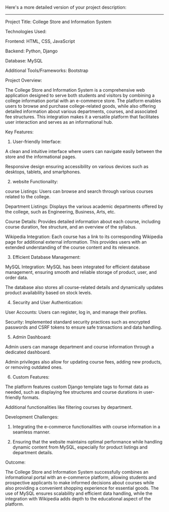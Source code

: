 Here's a more detailed version of your project description:


---

Project Title: College Store and Information System

Technologies Used:

Frontend: HTML, CSS, JavaScript

Backend: Python, Django

Database: MySQL

Additional Tools/Frameworks: Bootstrap


Project Overview:

The College Store and Information System is a comprehensive web application designed to serve both students and visitors by combining a college information portal with an e-commerce store. The platform enables users to browse and purchase college-related goods, while also offering detailed information about various departments, courses, and associated fee structures. This integration makes it a versatile platform that facilitates user interaction and serves as an informational hub.

Key Features:

1. User-friendly Interface:

A clean and intuitive interface where users can navigate easily between the store and the informational pages.

Responsive design ensuring accessibility on various devices such as desktops, tablets, and smartphones.



2. website Functionality:

course Listings: Users can browse and search through various courses related to the college.

Department Listings: Displays the various academic departments offered by the college, such as Engineering, Business, Arts, etc.

Course Details: Provides detailed information about each course, including course duration, fee structure, and an overview of the syllabus.

Wikipedia Integration: Each course has a link to its corresponding Wikipedia page for additional external information. This provides users with an extended understanding of the course content and its relevance.



3. Efficient Database Management:

MySQL Integration: MySQL has been integrated for efficient database management, ensuring smooth and reliable storage of product, user, and order data.

The database also stores all course-related details and dynamically updates product availability based on stock levels.



4. Security and User Authentication:

User Accounts: Users can register, log in, and manage their profiles.

Security: Implemented standard security practices such as encrypted passwords and CSRF tokens to ensure safe transactions and data handling.



5. Admin Dashboard:

Admin users can manage department and course information through a dedicated dashboard.

Admin privileges also allow for updating course fees, adding new products, or removing outdated ones.



6. Custom Features:
   
The platform features custom Django template tags to format data as needed, such as displaying fee structures and course durations in user-friendly formats.

Additional functionalities like filtering courses by department.




Development Challenges:

1. Integrating the e-commerce functionalities with course information in a seamless manner.


2. Ensuring that the website maintains optimal performance while handling dynamic content from MySQL, especially for product listings and department details.



Outcome:

The College Store and Information System successfully combines an informational portal with an e-commerce platform, allowing students and prospective applicants to make informed decisions about courses while also providing a convenient shopping experience for essential goods. The use of MySQL ensures scalability and efficient data handling, while the integration with Wikipedia adds depth to the educational aspect of the platform.

